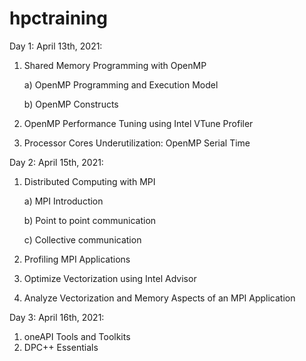 # hpctraining
Day 1: April 13th, 2021:
1. Shared Memory Programming with OpenMP

    a) OpenMP Programming and Execution Model
    
    b) OpenMP Constructs
    
2. OpenMP Performance Tuning using Intel VTune Profiler
3. Processor Cores Underutilization: OpenMP Serial Time

Day 2: April 15th, 2021:
1. Distributed Computing with MPI

    a) MPI Introduction
    
    b) Point to point communication
    
    c) Collective communication
    
2. Profiling MPI Applications
3. Optimize Vectorization using Intel Advisor
4. Analyze Vectorization and Memory Aspects of an MPI Application

Day 3: April 16th, 2021:
1. oneAPI Tools and Toolkits
2. DPC++ Essentials 
